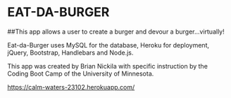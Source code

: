 # EAT-DA-BURGER
##This app allows a user to create a burger and devour a burger...virtually!

Eat-da-Burger uses MySQL for the database, Heroku for deployment, jQuery, Bootstrap, Handlebars and Node.js.

This app was created by Brian Nickila with specific instruction by the Coding Boot Camp of the University of Minnesota. 

https://calm-waters-23102.herokuapp.com/
